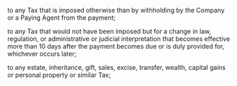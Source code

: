 to any Tax that is imposed otherwise than by withholding by the Company or a Paying Agent from the
payment;

to any Tax that would not have been imposed but for a change in law, regulation, or administrative or
judicial interpretation that becomes effective more than 10 days after the payment becomes due or is
duly provided for, whichever occurs later;

to any estate, inheritance, gift, sales, excise, transfer, wealth, capital gains or personal property or
similar Tax;